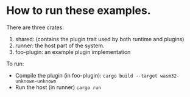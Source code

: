 # How to run these examples.

There are three crates:

1. shared: (contains the plugin trait used by both runtime and plugins)
2. runner: the host part of the system.
3. foo-plugin: an example plugin implementation

To run:

- Compile the plugin (in foo-plugin):
  `cargo build --target wasm32-unknown-unknown`
- Run the host (in runner)
  `cargo run`

